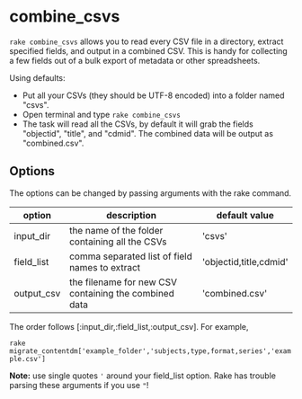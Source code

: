 # combine_csvs

`rake combine_csvs` allows you to read every CSV file in a directory, extract specified fields, and output in a combined CSV.
This is handy for collecting a few fields out of a bulk export of metadata or other spreadsheets.

Using defaults: 

- Put all your CSVs (they should be UTF-8 encoded) into a folder named "csvs".
- Open terminal and type `rake combine_csvs`
- The task will read all the CSVs, by default it will grab the fields "objectid", "title", and "cdmid". The combined data will be output as "combined.csv".

## Options

The options can be changed by passing arguments with the rake command.

| option | description | default value |
| --- | --- | --- |
| input_dir | the name of the folder containing all the CSVs | 'csvs' |
| field_list | comma separated list of field names to extract | 'objectid,title,cdmid' |
| output_csv | the filename for new CSV containing the combined data | 'combined.csv' |


The order follows [:input_dir,:field_list,:output_csv].
For example, 

`rake migrate_contentdm['example_folder','subjects,type,format,series','example.csv']`

**Note:** use single quotes `'` around your field_list option. Rake has trouble parsing these arguments if you use `"`!
